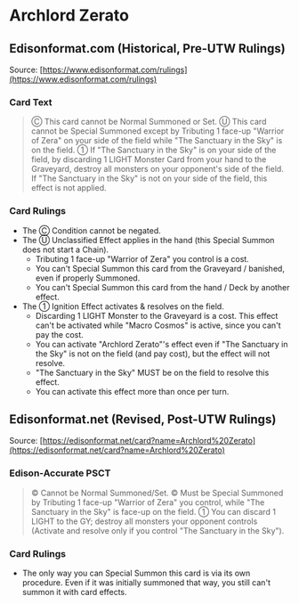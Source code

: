 # Archlord Zerato

## Edisonformat.com (Historical, Pre-UTW Rulings)

Source: [https://www.edisonformat.com/rulings](https://www.edisonformat.com/rulings)

### Card Text

> Ⓒ This card cannot be Normal Summoned or Set. Ⓤ This card cannot be Special Summoned except by Tributing 1 face-up "Warrior of Zera" on your side of the field while "The Sanctuary in the Sky" is on the field. ① If "The Sanctuary in the Sky" is on your side of the field, by discarding 1 LIGHT Monster Card from your hand to the Graveyard, destroy all monsters on your opponent's side of the field. If "The Sanctuary in the Sky" is not on your side of the field, this effect is not applied.

### Card Rulings

*   The Ⓒ Condition cannot be negated.
*   The Ⓤ Unclassified Effect applies in the hand (this Special Summon does not start a Chain).
    *   Tributing 1 face-up "Warrior of Zera" you control is a cost.
    *   You can't Special Summon this card from the Graveyard / banished, even if properly Summoned.
    *   You can't Special Summon this card from the hand / Deck by another effect.
*   The ① Ignition Effect activates & resolves on the field.
    *   Discarding 1 LIGHT Monster to the Graveyard is a cost. This effect can't be activated while "Macro Cosmos" is active, since you can't pay the cost.
    *   You can activate "Archlord Zerato"'s effect even if "The Sanctuary in the Sky" is not on the field (and pay cost), but the effect will not resolve.
    *   "The Sanctuary in the Sky" MUST be on the field to resolve this effect.
    *   You can activate this effect more than once per turn.

## Edisonformat.net (Revised, Post-UTW Rulings)

Source: [https://edisonformat.net/card?name=Archlord%20Zerato](https://edisonformat.net/card?name=Archlord%20Zerato)

### Edison-Accurate PSCT

> © Cannot be Normal Summoned/Set.
> © Must be Special Summoned by Tributing 1 face-up "Warrior of Zera" you control,
> while "The Sanctuary in the Sky" is face-up on the field.
> ① You can discard 1 LIGHT to the GY; destroy all monsters your opponent controls
> (Activate and resolve only if you control "The Sanctuary in the Sky").

### Card Rulings

*   The only way you can Special Summon this card is via its own procedure.
Even if it was initially summoned that way, you still can't summon it with card effects.
            